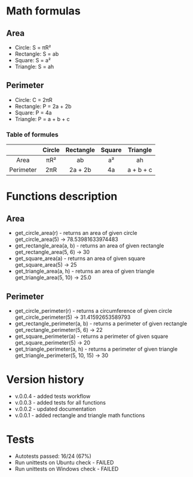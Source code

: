 # Math formulas
## Area
- Circle: S = πR²
- Rectangle: S = ab
- Square: S = a²
- Triangle: S = ah

## Perimeter
- Circle: C = 2πR
- Rectangle: P = 2a + 2b
- Square: P = 4a
- Triangle: P = a + b + c

### Table of formules
|           | Circle | Rectangle | Square | Triangle |
|   :---:   |  :---: |   :---:   |  :---: |  :---:   |
| Area      | πR² | ab | a² | ah |
| Perimeter | 2πR | 2a + 2b | 4a | a + b + c |

# Functions description
## Area
- get_circle_area(r) - returns an area of given circle  
    get_circle_area(5) -> 78.53981633974483
- get_rectangle_area(a, b) - returns an area of given rectangle  
    get_rectangle_area(5, 6) -> 30
- get_square_area(a) - returns an area of given square  
    get_square_area(5) -> 25
- get_triangle_area(a, h) - returns an area of given triangle  
    get_triangle_area(5, 10) -> 25.0

## Perimeter
- get_circle_perimeter(r) - returns a circumference of given circle  
    get_circle_perimeter(5) -> 31.41592653589793
- get_rectangle_perimeter(a, b) - returns a perimeter of given rectangle  
    get_rectangle_perimeter(5, 6) -> 22
- get_square_perimeter(a) - returns a perimeter of given square  
    get_square_perimeter(5) -> 20
- get_triangle_perimeter(a, h) - returns a perimeter of given triangle  
    get_triangle_perimeter(5, 10, 15) -> 30

# Version history
- v.0.0.4 - added tests workflow
- v.0.0.3 - added tests for all functions
- v.0.0.2 - updated documentation
- v.0.0.1 - added rectangle and triangle math functions

# Tests
- Autotests passed: 16/24 (67%)
- Run unittests on Ubuntu check - FAILED
- Run unittests on Windows check - FAILED